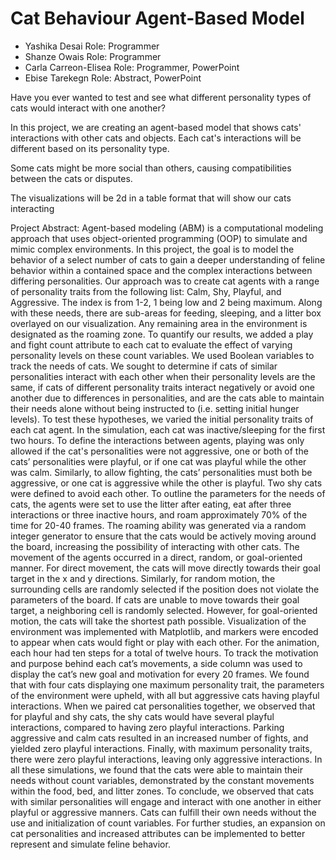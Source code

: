 # Cat Behaviour Agent-Based Model


- Yashika Desai Role: Programmer
- Shanze Owais Role: Programmer
- Carla Carreon-Elisea Role: Programmer, PowerPoint
- Ebise Tarekegn Role: Abstract, PowerPoint

Have you ever wanted to test and see what different personality types of cats would interact with one another? 

In this project, we are creating an agent-based model that shows cats' interactions with other cats and objects. Each cat's interactions will be different based on its personality type.

Some cats might be more social than others, causing compatibilities between the cats or disputes. 

The visualizations will be 2d in a table format that will show our cats interacting

Project Abstract:
Agent-based modeling (ABM) is a computational modeling approach that uses object-oriented programming (OOP) to simulate and mimic complex environments. In this project, the goal is to model the behavior of a select number of cats to gain a deeper understanding of feline behavior within a contained space and the complex interactions between differing personalities. Our approach was to create cat agents with a range of personality traits from the following list: Calm, Shy, Playful, and Aggressive. The index is from 1-2, 1 being low and 2 being maximum. Along with these needs, there are sub-areas for feeding, sleeping, and a litter box overlayed on our visualization. Any remaining area in the environment is designated as the roaming zone. To quantify our results, we added a play and fight count attribute to each cat to evaluate the effect of varying personality levels on these count variables.
We used Boolean variables to track the needs of cats. We sought to determine if cats of similar personalities interact with each other when their personality levels are the same, if cats of different personality traits interact negatively or avoid one another due to differences in personalities, and are the cats able to maintain their needs alone without being instructed to (i.e. setting initial hunger levels). To test these hypotheses, we varied the initial personality traits of each cat agent. In the simulation, each cat was inactive/sleeping for the first two hours. To define the interactions between agents, playing was only allowed if the cat's personalities were not aggressive, one or both of the cats’ personalities were playful, or if one cat was playful while the other was calm. Similarly, to allow fighting, the cats’ personalities must both be aggressive, or one cat is aggressive while the other is playful. Two shy cats were defined to avoid each other. To outline the parameters for the needs of cats, the agents were set to use the litter after eating, eat after three interactions or three inactive hours, and roam approximately 70% of the time for 20-40 frames. The roaming ability was generated via a random integer generator to ensure that the cats would be actively moving around the board, increasing the possibility of interacting with other cats. The movement of the agents occurred in a direct, random, or goal-oriented manner. For direct movement, the cats will move directly towards their goal target in the x and y directions.
 Similarly, for random motion, the surrounding cells are randomly selected if the position does not violate the parameters of the board. If cats are unable to move towards their goal target, a neighboring cell is randomly selected. However, for goal-oriented motion, the cats will take the shortest path possible. Visualization of the environment was implemented with Matplotlib, and markers were encoded to appear when cats would fight or play with each other. For the animation, each hour had ten steps for a total of twelve hours. To track the motivation and purpose behind each cat’s movements, a side column was used to display the cat’s new goal and motivation for every 20 frames. 
We found that with four cats displaying one maximum personality trait, the parameters of the environment were upheld, with all but aggressive cats having playful interactions. When we paired cat personalities together, we observed that for playful and shy cats, the shy cats would have several playful interactions, compared to having zero playful interactions. Parking aggressive and calm cats resulted in an increased number of fights, and yielded zero playful interactions. Finally, with maximum personality traits, there were zero playful interactions, leaving only aggressive interactions. In all these simulations, we found that the cats were able to maintain their needs without count variables,  demonstrated by the constant movements within the food, bed, and litter zones. 
To conclude, we observed that cats with similar personalities will engage and interact with one another in either playful or aggressive manners. Cats can fulfill their own needs without the use and initialization of count variables. For further studies, an expansion on cat personalities and increased attributes can be implemented to better represent and simulate feline behavior. 
